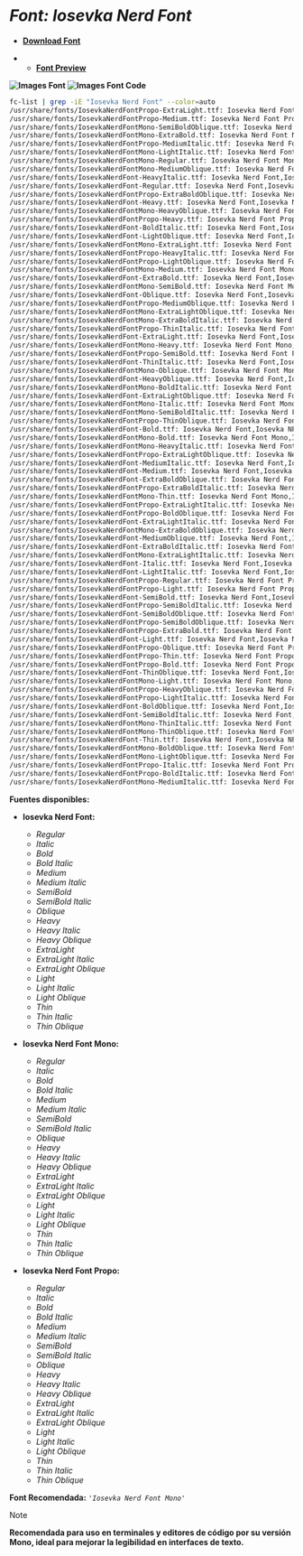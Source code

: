 <!-- Autor: Daniel Benjamin Perez Morales -->
<!-- GitHub: https://github.com/DanielBenjaminPerezMoralesDev13 -->
<!-- Gitlab: https://gitlab.com/DanielBenjaminPerezMoralesDev13 -->
<!-- Correo electrónico: danielperezdev@proton.me -->

# ***Font: Iosevka Nerd Font***

- **[Download Font](https://github.com/ryanoasis/nerd-fonts/releases/download/v3.2.1/Iosevka.zip "https://github.com/ryanoasis/nerd-fonts/releases/download/v3.2.1/Iosevka.zip")**

- - **[Font Preview](https://www.programmingfonts.org/#iosevka "https://www.programmingfonts.org/#iosevka")**

**![Images Font](../../Fonts/Iosevka%20Nerd%20Font.png "Fonts/Iosevka Nerd Font.png")**
**![Images Font Code](../../Font%20Images%20Code/Iosevka%20Nerd%20Font%20Code.png "Font Images Code/Iosevka Nerd Font Code.png")**

```bash
fc-list | grep -iE "Iosevka Nerd Font" --color=auto
/usr/share/fonts/IosevkaNerdFontPropo-ExtraLight.ttf: Iosevka Nerd Font Propo,Iosevka NFP,Iosevka NFP ExtraLight:style=ExtraLight,Regular
/usr/share/fonts/IosevkaNerdFontPropo-Medium.ttf: Iosevka Nerd Font Propo,Iosevka NFP,Iosevka NFP Medium:style=Medium,Regular
/usr/share/fonts/IosevkaNerdFontMono-SemiBoldOblique.ttf: Iosevka Nerd Font Mono,Iosevka NFM,Iosevka NFM SemiBold Obl:style=SemiBold Oblique,Italic
/usr/share/fonts/IosevkaNerdFontMono-ExtraBold.ttf: Iosevka Nerd Font Mono,Iosevka NFM,Iosevka NFM ExtraBold:style=ExtraBold,Regular
/usr/share/fonts/IosevkaNerdFontPropo-MediumItalic.ttf: Iosevka Nerd Font Propo,Iosevka NFP,Iosevka NFP Medium:style=Medium Italic,Italic
/usr/share/fonts/IosevkaNerdFontMono-LightItalic.ttf: Iosevka Nerd Font Mono,Iosevka NFM,Iosevka NFM Light:style=Light Italic,Italic
/usr/share/fonts/IosevkaNerdFontMono-Regular.ttf: Iosevka Nerd Font Mono,Iosevka NFM:style=Regular
/usr/share/fonts/IosevkaNerdFontMono-MediumOblique.ttf: Iosevka Nerd Font Mono,Iosevka NFM,Iosevka NFM Medium Obl:style=Medium Oblique,Italic
/usr/share/fonts/IosevkaNerdFont-HeavyItalic.ttf: Iosevka Nerd Font,Iosevka NF,Iosevka NF Heavy:style=Heavy Italic,Italic
/usr/share/fonts/IosevkaNerdFont-Regular.ttf: Iosevka Nerd Font,Iosevka NF:style=Regular
/usr/share/fonts/IosevkaNerdFontPropo-ExtraBoldOblique.ttf: Iosevka Nerd Font Propo,Iosevka NFP,Iosevka NFP ExtraBold Obl:style=ExtraBold Oblique,Italic
/usr/share/fonts/IosevkaNerdFont-Heavy.ttf: Iosevka Nerd Font,Iosevka NF,Iosevka NF Heavy:style=Heavy,Regular
/usr/share/fonts/IosevkaNerdFontMono-HeavyOblique.ttf: Iosevka Nerd Font Mono,Iosevka NFM,Iosevka NFM Heavy Obl:style=Heavy Oblique,Italic
/usr/share/fonts/IosevkaNerdFontPropo-Heavy.ttf: Iosevka Nerd Font Propo,Iosevka NFP,Iosevka NFP Heavy:style=Heavy,Regular
/usr/share/fonts/IosevkaNerdFont-BoldItalic.ttf: Iosevka Nerd Font,Iosevka NF:style=Bold Italic
/usr/share/fonts/IosevkaNerdFont-LightOblique.ttf: Iosevka Nerd Font,Iosevka NF,Iosevka NF Light Obl:style=Light Oblique,Italic
/usr/share/fonts/IosevkaNerdFontMono-ExtraLight.ttf: Iosevka Nerd Font Mono,Iosevka NFM,Iosevka NFM ExtraLight:style=ExtraLight,Regular
/usr/share/fonts/IosevkaNerdFontPropo-HeavyItalic.ttf: Iosevka Nerd Font Propo,Iosevka NFP,Iosevka NFP Heavy:style=Heavy Italic,Italic
/usr/share/fonts/IosevkaNerdFontPropo-LightOblique.ttf: Iosevka Nerd Font Propo,Iosevka NFP,Iosevka NFP Light Obl:style=Light Oblique,Italic
/usr/share/fonts/IosevkaNerdFontMono-Medium.ttf: Iosevka Nerd Font Mono,Iosevka NFM,Iosevka NFM Medium:style=Medium,Regular
/usr/share/fonts/IosevkaNerdFont-ExtraBold.ttf: Iosevka Nerd Font,Iosevka NF,Iosevka NF ExtraBold:style=ExtraBold,Regular
/usr/share/fonts/IosevkaNerdFontMono-SemiBold.ttf: Iosevka Nerd Font Mono,Iosevka NFM,Iosevka NFM SemiBold:style=SemiBold,Regular
/usr/share/fonts/IosevkaNerdFont-Oblique.ttf: Iosevka Nerd Font,Iosevka NF,Iosevka NF Obl:style=Oblique,Italic
/usr/share/fonts/IosevkaNerdFontPropo-MediumOblique.ttf: Iosevka Nerd Font Propo,Iosevka NFP,Iosevka NFP Medium Obl:style=Medium Oblique,Italic
/usr/share/fonts/IosevkaNerdFontMono-ExtraLightOblique.ttf: Iosevka Nerd Font Mono,Iosevka NFM,Iosevka NFM ExtraLight Obl:style=ExtraLight Oblique,Italic
/usr/share/fonts/IosevkaNerdFontMono-ExtraBoldItalic.ttf: Iosevka Nerd Font Mono,Iosevka NFM,Iosevka NFM ExtraBold:style=ExtraBold Italic,Italic
/usr/share/fonts/IosevkaNerdFontPropo-ThinItalic.ttf: Iosevka Nerd Font Propo,Iosevka NFP,Iosevka NFP Thin:style=Thin Italic,Italic
/usr/share/fonts/IosevkaNerdFont-ExtraLight.ttf: Iosevka Nerd Font,Iosevka NF,Iosevka NF ExtraLight:style=ExtraLight,Regular
/usr/share/fonts/IosevkaNerdFontMono-Heavy.ttf: Iosevka Nerd Font Mono,Iosevka NFM,Iosevka NFM Heavy:style=Heavy,Regular
/usr/share/fonts/IosevkaNerdFontPropo-SemiBold.ttf: Iosevka Nerd Font Propo,Iosevka NFP,Iosevka NFP SemiBold:style=SemiBold,Regular
/usr/share/fonts/IosevkaNerdFont-ThinItalic.ttf: Iosevka Nerd Font,Iosevka NF,Iosevka NF Thin:style=Thin Italic,Italic
/usr/share/fonts/IosevkaNerdFontMono-Oblique.ttf: Iosevka Nerd Font Mono,Iosevka NFM,Iosevka NFM Obl:style=Oblique,Italic
/usr/share/fonts/IosevkaNerdFont-HeavyOblique.ttf: Iosevka Nerd Font,Iosevka NF,Iosevka NF Heavy Obl:style=Heavy Oblique,Italic
/usr/share/fonts/IosevkaNerdFontMono-BoldItalic.ttf: Iosevka Nerd Font Mono,Iosevka NFM:style=Bold Italic
/usr/share/fonts/IosevkaNerdFont-ExtraLightOblique.ttf: Iosevka Nerd Font,Iosevka NF,Iosevka NF ExtraLight Obl:style=ExtraLight Oblique,Italic
/usr/share/fonts/IosevkaNerdFontMono-Italic.ttf: Iosevka Nerd Font Mono,Iosevka NFM:style=Italic
/usr/share/fonts/IosevkaNerdFontMono-SemiBoldItalic.ttf: Iosevka Nerd Font Mono,Iosevka NFM,Iosevka NFM SemiBold:style=SemiBold Italic,Italic
/usr/share/fonts/IosevkaNerdFontPropo-ThinOblique.ttf: Iosevka Nerd Font Propo,Iosevka NFP,Iosevka NFP Thin Obl:style=Thin Oblique,Italic
/usr/share/fonts/IosevkaNerdFont-Bold.ttf: Iosevka Nerd Font,Iosevka NF:style=Bold
/usr/share/fonts/IosevkaNerdFontMono-Bold.ttf: Iosevka Nerd Font Mono,Iosevka NFM:style=Bold
/usr/share/fonts/IosevkaNerdFontMono-HeavyItalic.ttf: Iosevka Nerd Font Mono,Iosevka NFM,Iosevka NFM Heavy:style=Heavy Italic,Italic
/usr/share/fonts/IosevkaNerdFontPropo-ExtraLightOblique.ttf: Iosevka Nerd Font Propo,Iosevka NFP,Iosevka NFP ExtraLight Obl:style=ExtraLight Oblique,Italic
/usr/share/fonts/IosevkaNerdFont-MediumItalic.ttf: Iosevka Nerd Font,Iosevka NF,Iosevka NF Medium:style=Medium Italic,Italic
/usr/share/fonts/IosevkaNerdFont-Medium.ttf: Iosevka Nerd Font,Iosevka NF,Iosevka NF Medium:style=Medium,Regular
/usr/share/fonts/IosevkaNerdFont-ExtraBoldOblique.ttf: Iosevka Nerd Font,Iosevka NF,Iosevka NF ExtraBold Obl:style=ExtraBold Oblique,Italic
/usr/share/fonts/IosevkaNerdFontPropo-ExtraBoldItalic.ttf: Iosevka Nerd Font Propo,Iosevka NFP,Iosevka NFP ExtraBold:style=ExtraBold Italic,Italic
/usr/share/fonts/IosevkaNerdFontMono-Thin.ttf: Iosevka Nerd Font Mono,Iosevka NFM,Iosevka NFM Thin:style=Thin,Regular
/usr/share/fonts/IosevkaNerdFontPropo-ExtraLightItalic.ttf: Iosevka Nerd Font Propo,Iosevka NFP,Iosevka NFP ExtraLight:style=ExtraLight Italic,Italic
/usr/share/fonts/IosevkaNerdFontPropo-BoldOblique.ttf: Iosevka Nerd Font Propo,Iosevka NFP,Iosevka NFP Obl:style=Bold Oblique,Bold Italic
/usr/share/fonts/IosevkaNerdFont-ExtraLightItalic.ttf: Iosevka Nerd Font,Iosevka NF,Iosevka NF ExtraLight:style=ExtraLight Italic,Italic
/usr/share/fonts/IosevkaNerdFontMono-ExtraBoldOblique.ttf: Iosevka Nerd Font Mono,Iosevka NFM,Iosevka NFM ExtraBold Obl:style=ExtraBold Oblique,Italic
/usr/share/fonts/IosevkaNerdFont-MediumOblique.ttf: Iosevka Nerd Font,Iosevka NF,Iosevka NF Medium Obl:style=Medium Oblique,Italic
/usr/share/fonts/IosevkaNerdFont-ExtraBoldItalic.ttf: Iosevka Nerd Font,Iosevka NF,Iosevka NF ExtraBold:style=ExtraBold Italic,Italic
/usr/share/fonts/IosevkaNerdFontMono-ExtraLightItalic.ttf: Iosevka Nerd Font Mono,Iosevka NFM,Iosevka NFM ExtraLight:style=ExtraLight Italic,Italic
/usr/share/fonts/IosevkaNerdFont-Italic.ttf: Iosevka Nerd Font,Iosevka NF:style=Italic
/usr/share/fonts/IosevkaNerdFont-LightItalic.ttf: Iosevka Nerd Font,Iosevka NF,Iosevka NF Light:style=Light Italic,Italic
/usr/share/fonts/IosevkaNerdFontPropo-Regular.ttf: Iosevka Nerd Font Propo,Iosevka NFP:style=Regular
/usr/share/fonts/IosevkaNerdFontPropo-Light.ttf: Iosevka Nerd Font Propo,Iosevka NFP,Iosevka NFP Light:style=Light,Regular
/usr/share/fonts/IosevkaNerdFont-SemiBold.ttf: Iosevka Nerd Font,Iosevka NF,Iosevka NF SemiBold:style=SemiBold,Regular
/usr/share/fonts/IosevkaNerdFontPropo-SemiBoldItalic.ttf: Iosevka Nerd Font Propo,Iosevka NFP,Iosevka NFP SemiBold:style=SemiBold Italic,Italic
/usr/share/fonts/IosevkaNerdFont-SemiBoldOblique.ttf: Iosevka Nerd Font,Iosevka NF,Iosevka NF SemiBold Obl:style=SemiBold Oblique,Italic
/usr/share/fonts/IosevkaNerdFontPropo-SemiBoldOblique.ttf: Iosevka Nerd Font Propo,Iosevka NFP,Iosevka NFP SemiBold Obl:style=SemiBold Oblique,Italic
/usr/share/fonts/IosevkaNerdFontPropo-ExtraBold.ttf: Iosevka Nerd Font Propo,Iosevka NFP,Iosevka NFP ExtraBold:style=ExtraBold,Regular
/usr/share/fonts/IosevkaNerdFont-Light.ttf: Iosevka Nerd Font,Iosevka NF,Iosevka NF Light:style=Light,Regular
/usr/share/fonts/IosevkaNerdFontPropo-Oblique.ttf: Iosevka Nerd Font Propo,Iosevka NFP,Iosevka NFP Obl:style=Oblique,Italic
/usr/share/fonts/IosevkaNerdFontPropo-Thin.ttf: Iosevka Nerd Font Propo,Iosevka NFP,Iosevka NFP Thin:style=Thin,Regular
/usr/share/fonts/IosevkaNerdFontPropo-Bold.ttf: Iosevka Nerd Font Propo,Iosevka NFP:style=Bold
/usr/share/fonts/IosevkaNerdFont-ThinOblique.ttf: Iosevka Nerd Font,Iosevka NF,Iosevka NF Thin Obl:style=Thin Oblique,Italic
/usr/share/fonts/IosevkaNerdFontMono-Light.ttf: Iosevka Nerd Font Mono,Iosevka NFM,Iosevka NFM Light:style=Light,Regular
/usr/share/fonts/IosevkaNerdFontPropo-HeavyOblique.ttf: Iosevka Nerd Font Propo,Iosevka NFP,Iosevka NFP Heavy Obl:style=Heavy Oblique,Italic
/usr/share/fonts/IosevkaNerdFontPropo-LightItalic.ttf: Iosevka Nerd Font Propo,Iosevka NFP,Iosevka NFP Light:style=Light Italic,Italic
/usr/share/fonts/IosevkaNerdFont-BoldOblique.ttf: Iosevka Nerd Font,Iosevka NF,Iosevka NF Obl:style=Bold Oblique,Bold Italic
/usr/share/fonts/IosevkaNerdFont-SemiBoldItalic.ttf: Iosevka Nerd Font,Iosevka NF,Iosevka NF SemiBold:style=SemiBold Italic,Italic
/usr/share/fonts/IosevkaNerdFontMono-ThinItalic.ttf: Iosevka Nerd Font Mono,Iosevka NFM,Iosevka NFM Thin:style=Thin Italic,Italic
/usr/share/fonts/IosevkaNerdFontMono-ThinOblique.ttf: Iosevka Nerd Font Mono,Iosevka NFM,Iosevka NFM Thin Obl:style=Thin Oblique,Italic
/usr/share/fonts/IosevkaNerdFont-Thin.ttf: Iosevka Nerd Font,Iosevka NF,Iosevka NF Thin:style=Thin,Regular
/usr/share/fonts/IosevkaNerdFontMono-BoldOblique.ttf: Iosevka Nerd Font Mono,Iosevka NFM,Iosevka NFM Obl:style=Bold Oblique,Bold Italic
/usr/share/fonts/IosevkaNerdFontMono-LightOblique.ttf: Iosevka Nerd Font Mono,Iosevka NFM,Iosevka NFM Light Obl:style=Light Oblique,Italic
/usr/share/fonts/IosevkaNerdFontPropo-Italic.ttf: Iosevka Nerd Font Propo,Iosevka NFP:style=Italic
/usr/share/fonts/IosevkaNerdFontPropo-BoldItalic.ttf: Iosevka Nerd Font Propo,Iosevka NFP:style=Bold Italic
/usr/share/fonts/IosevkaNerdFontMono-MediumItalic.ttf: Iosevka Nerd Font Mono,Iosevka NFM,Iosevka NFM Medium:style=Medium Italic,Italic
```

**Fuentes disponibles:**

- **Iosevka Nerd Font:**
  - *Regular*
  - *Italic*
  - *Bold*
  - *Bold Italic*
  - *Medium*
  - *Medium Italic*
  - *SemiBold*
  - *SemiBold Italic*
  - *Oblique*
  - *Heavy*
  - *Heavy Italic*
  - *Heavy Oblique*
  - *ExtraLight*
  - *ExtraLight Italic*
  - *ExtraLight Oblique*
  - *Light*
  - *Light Italic*
  - *Light Oblique*
  - *Thin*
  - *Thin Italic*
  - *Thin Oblique*

- **Iosevka Nerd Font Mono:**
  - *Regular*
  - *Italic*
  - *Bold*
  - *Bold Italic*
  - *Medium*
  - *Medium Italic*
  - *SemiBold*
  - *SemiBold Italic*
  - *Oblique*
  - *Heavy*
  - *Heavy Italic*
  - *Heavy Oblique*
  - *ExtraLight*
  - *ExtraLight Italic*
  - *ExtraLight Oblique*
  - *Light*
  - *Light Italic*
  - *Light Oblique*
  - *Thin*
  - *Thin Italic*
  - *Thin Oblique*

- **Iosevka Nerd Font Propo:**
  - *Regular*
  - *Italic*
  - *Bold*
  - *Bold Italic*
  - *Medium*
  - *Medium Italic*
  - *SemiBold*
  - *SemiBold Italic*
  - *Oblique*
  - *Heavy*
  - *Heavy Italic*
  - *Heavy Oblique*
  - *ExtraLight*
  - *ExtraLight Italic*
  - *ExtraLight Oblique*
  - *Light*
  - *Light Italic*
  - *Light Oblique*
  - *Thin*
  - *Thin Italic*
  - *Thin Oblique*

**Font Recomendada:** *`'Iosevka Nerd Font Mono'`*

> [!NOTE]
> **Recomendada para uso en terminales y editores de código por su versión Mono, ideal para mejorar la legibilidad en interfaces de texto.**
